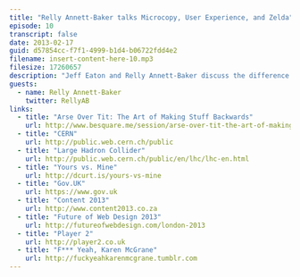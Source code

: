 ```yaml
---
title: "Relly Annett-Baker talks Microcopy, User Experience, and Zelda"
episode: 10
transcript: false
date: 2013-02-17
guid: d57854cc-f7f1-4999-b1d4-b06722fdd4e2
filename: insert-content-here-10.mp3
filesize: 17260657
description: "Jeff Eaton and Relly Annett-Baker discuss the difference that carefully crafted microcopy can make to users; explore the challenge of bringing writers, designers, and developers together; and plan for future hijinks."
guests: 
  - name: Relly Annett-Baker
    twitter: RellyAB
links: 
  - title: "Arse Over Tit: The Art of Making Stuff Backwards"
    url: http://www.besquare.me/session/arse-over-tit-the-art-of-making-stuff-backwards
  - title: "CERN"
    url: http://public.web.cern.ch/public
  - title: "Large Hadron Collider"
    url: http://public.web.cern.ch/public/en/lhc/lhc-en.html
  - title: "Yours vs. Mine"
    url: http://dcurt.is/yours-vs-mine
  - title: "Gov.UK"
    url: https://www.gov.uk
  - title: "Content 2013"
    url: http://www.content2013.co.za
  - title: "Future of Web Design 2013"
    url: http://futureofwebdesign.com/london-2013
  - title: "Player 2"
    url: http://player2.co.uk
  - title: "F*** Yeah, Karen McGrane"
    url: http://fuckyeahkarenmcgrane.tumblr.com
---
```

